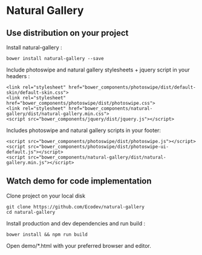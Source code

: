 Natural Gallery
============================

Use distribution on your project 
-----

Install natural-gallery :

```bower install natural-gallery --save```


Include photoswipe and natural gallery stylesheets + jquery script in your headers : 

```
<link rel="stylesheet" href="bower_components/photoswipe/dist/default-skin/default-skin.css">
<link rel="stylesheet" href="bower_components/photoswipe/dist/photoswipe.css">
<link rel="stylesheet" href="bower_components/natural-gallery/dist/natural-gallery.min.css">
<script src="bower_components/jquery/dist/jquery.js"></script>
```

Includes photoswipe and natural gallery scripts in your footer: 

```
<script src="bower_components/photoswipe/dist/photoswipe.js"></script>
<script src="bower_components/photoswipe/dist/photoswipe-ui-default.js"></script>
<script src="bower_components/natural-gallery/dist/natural-gallery.min.js"></script>
```


Watch demo for code implementation
-----

Clone project on your local disk

```
git clone https://github.com/Ecodev/natural-gallery 
cd natural-gallery
```

Install production and dev dependencies and run build :

```
bower install && npm run build
```

Open demo/*.html with your preferred browser and editor.

